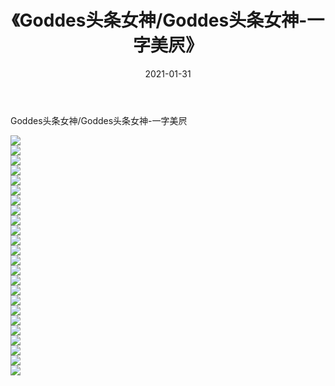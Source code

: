 ﻿---
layout: post
title:  《Goddes头条女神/Goddes头条女神-一字美屄》
date:   2021-01-31
img: http://img.660000.xyz/Sharelink/网络美图/2021/Goddes头条女神/Goddes头条女神-一字美屄/000.jpg
categories: [美女, 清纯, 唯美]
---

Goddes头条女神/Goddes头条女神-一字美屄

 ![](http://img.660000.xyz/Sharelink/网络美图/2021/Goddes头条女神/Goddes头条女神-一字美屄/001.jpg) <br>![](http://img.660000.xyz/Sharelink/网络美图/2021/Goddes头条女神/Goddes头条女神-一字美屄/002.jpg) <br>![](http://img.660000.xyz/Sharelink/网络美图/2021/Goddes头条女神/Goddes头条女神-一字美屄/003.jpg) <br>![](http://img.660000.xyz/Sharelink/网络美图/2021/Goddes头条女神/Goddes头条女神-一字美屄/004.jpg) <br>![](http://img.660000.xyz/Sharelink/网络美图/2021/Goddes头条女神/Goddes头条女神-一字美屄/005.jpg) <br>![](http://img.660000.xyz/Sharelink/网络美图/2021/Goddes头条女神/Goddes头条女神-一字美屄/006.jpg) <br>![](http://img.660000.xyz/Sharelink/网络美图/2021/Goddes头条女神/Goddes头条女神-一字美屄/007.jpg) <br>![](http://img.660000.xyz/Sharelink/网络美图/2021/Goddes头条女神/Goddes头条女神-一字美屄/008.jpg) <br>![](http://img.660000.xyz/Sharelink/网络美图/2021/Goddes头条女神/Goddes头条女神-一字美屄/009.jpg) <br>![](http://img.660000.xyz/Sharelink/网络美图/2021/Goddes头条女神/Goddes头条女神-一字美屄/010.jpg) <br>![](http://img.660000.xyz/Sharelink/网络美图/2021/Goddes头条女神/Goddes头条女神-一字美屄/011.jpg) <br>![](http://img.660000.xyz/Sharelink/网络美图/2021/Goddes头条女神/Goddes头条女神-一字美屄/012.jpg) <br>![](http://img.660000.xyz/Sharelink/网络美图/2021/Goddes头条女神/Goddes头条女神-一字美屄/013.jpg) <br>![](http://img.660000.xyz/Sharelink/网络美图/2021/Goddes头条女神/Goddes头条女神-一字美屄/014.jpg) <br>![](http://img.660000.xyz/Sharelink/网络美图/2021/Goddes头条女神/Goddes头条女神-一字美屄/015.jpg) <br>![](http://img.660000.xyz/Sharelink/网络美图/2021/Goddes头条女神/Goddes头条女神-一字美屄/016.jpg) <br>![](http://img.660000.xyz/Sharelink/网络美图/2021/Goddes头条女神/Goddes头条女神-一字美屄/017.jpg) <br>![](http://img.660000.xyz/Sharelink/网络美图/2021/Goddes头条女神/Goddes头条女神-一字美屄/018.jpg) <br>![](http://img.660000.xyz/Sharelink/网络美图/2021/Goddes头条女神/Goddes头条女神-一字美屄/019.jpg) <br>![](http://img.660000.xyz/Sharelink/网络美图/2021/Goddes头条女神/Goddes头条女神-一字美屄/020.jpg) <br>![](http://img.660000.xyz/Sharelink/网络美图/2021/Goddes头条女神/Goddes头条女神-一字美屄/021.jpg) <br>![](http://img.660000.xyz/Sharelink/网络美图/2021/Goddes头条女神/Goddes头条女神-一字美屄/022.jpg) <br>![](http://img.660000.xyz/Sharelink/网络美图/2021/Goddes头条女神/Goddes头条女神-一字美屄/023.jpg) <br>![](http://img.660000.xyz/Sharelink/网络美图/2021/Goddes头条女神/Goddes头条女神-一字美屄/024.jpg) <br>